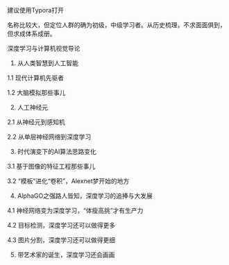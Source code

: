 建议使用Typora打开

名称比较大，但定位人群的确为初级，中级学习者。从历史梳理，不求面面俱到，但求成体系成册。



深度学习与计算机视觉导论

 

1. 从人类智慧到人工智能

1.1    现代计算机先驱者

1.2   大脑模拟那些事儿



 

2. 人工神经元

2.1    从神经元到感知机

2.2   从单层神经网络到深度学习



 

3. 时代演变下的AI算法思路变化

3.1    基于图像的特征工程那些事儿

3.2    “模板”进化“卷积”，Alexnet梦开始的地方

 

4.  AlphaGO之强路人皆知，深度学习的追捧与大发展

4.1    神经网络变为深度学习，“体瘦高挑”才有生产力

4.2    目标检测，深度学习还可以做得更多

4.3    图片分割，深度学习还可以做得更细

 

5.  带艺术家的诞生，深度学习还会画画